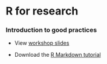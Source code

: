 # R for research

### Introduction to good practices

- View [workshop slides](https://docs.google.com/presentation/d/1JvwDl79NHyAVp_u0KgF3MVIP6RuDPa08qmAUW3wyHdM/edit#slide=id.g2b9763de157_0_75)

- Download the [R Markdown tutorial](Rmarkdown-intro.Rmd)
 
